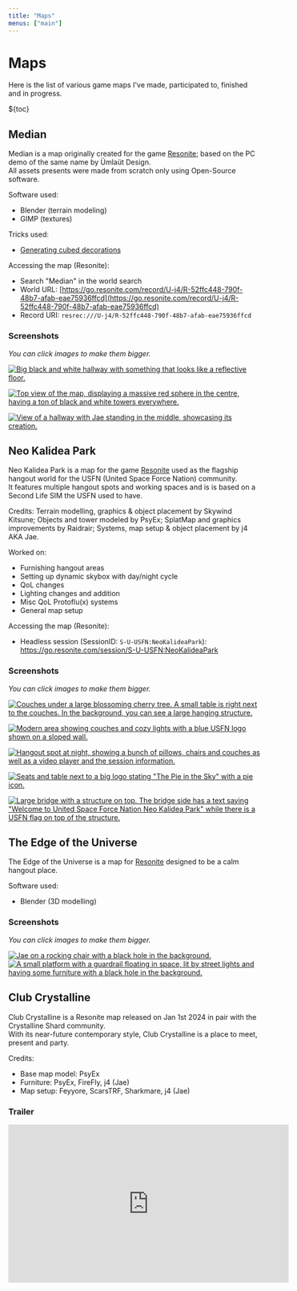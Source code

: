 ```yaml
---
title: "Maps"
menus: ["main"]
---
```


# Maps

Here is the list of various game maps I've made, participated to, finished and in progress.

${toc}

## Median

Median is a map originally created for the game [Resonite](https://resonite.com); based on the PC demo of the same name by Ümlaüt Design.  
All assets presents were made from scratch only using Open-Source software.

Software used:

- Blender (terrain modeling)
- GIMP (textures)

Tricks used:

- [Generating cubed decorations](https://777.tf/wiki/documentation/blender#generating-cubed-decorations)

Accessing the map (Resonite):

- Search "Median" in the world search
- World URL: [https://go.resonite.com/record/U-j4/R-52ffc448-790f-48b7-afab-eae75936ffcd](https://go.resonite.com/record/U-j4/R-52ffc448-790f-48b7-afab-eae75936ffcd)
- Record URI: `resrec:///U-j4/R-52ffc448-790f-48b7-afab-eae75936ffcd`

### Screenshots

_You can click images to make them bigger._

[![Big black and white hallway with something that looks like a reflective floor.](https://sharex.777.tf/ShareX/2023/08/2023-08-24%2019.00.33.avif)](https://sharex.777.tf/ShareX/2023/08/2023-08-24%2019.00.33.avif)

[![Top view of the map, displaying a massive red sphere in the centre, having a ton of black and white towers everywhere.](https://sharex.777.tf/ShareX/2023/08/2023-08-24%2019.06.59.avif)](https://sharex.777.tf/ShareX/2023/08/2023-08-24%2019.06.59.avif)

[![View of a hallway with Jae standing in the middle, showcasing its creation.](https://sharex.777.tf/ShareX/2023/08/2023-08-24%2019.02.15.avif)](https://sharex.777.tf/ShareX/2023/08/2023-08-24%2019.02.15.avif)

## Neo Kalidea Park

Neo Kalidea Park is a map for the game [Resonite](https://resonite.com) used as the flagship hangout world for the USFN (United Space Force Nation) community.  
It features multiple hangout spots and working spaces and is is based on a Second Life SIM the USFN used to have.

Credits: Terrain modelling, graphics & object placement by Skywind Kitsune; Objects and tower modeled by PsyEx; SplatMap and graphics improvements by Raidrair; Systems, map setup & object placement by j4 AKA Jae.

Worked on:

- Furnishing hangout areas
- Setting up dynamic skybox with day/night cycle
- QoL changes
- Lighting changes and addition
- Misc QoL Protoflu(x) systems
- General map setup

Accessing the map (Resonite):

- Headless session (SessionID: `S-U-USFN:NeoKalideaPark`): https://go.resonite.com/session/S-U-USFN:NeoKalideaPark

### Screenshots

_You can click images to make them bigger._

[![Couches under a large blossoming cherry tree. A small table is right next to the couches. In the background, you can see a large hanging structure.](https://sharex.777.tf/ShareX/2023/10/2023-10-16-10.01.05.avif)](https://sharex.777.tf/ShareX/2023/10/2023-10-16-10.01.05.avif)

[![Modern area showing couches and cozy lights with a blue USFN logo shown on a sloped wall.](https://sharex.777.tf/ShareX/2023/10/2023-10-16-10.03.44.avif)](https://sharex.777.tf/ShareX/2023/10/2023-10-16-10.03.44.avif)

[![Hangout spot at night, showing a bunch of pillows, chairs and couches as well as a video player and the session information.](https://sharex.777.tf/ShareX/2023/10/2023-10-16-10.07.14.avif)](https://sharex.777.tf/ShareX/2023/10/2023-10-16-10.07.14.avif)

[![Seats and table next to a big logo stating "The Pie in the Sky" with a pie icon.](https://sharex.777.tf/ShareX/2023/10/2023-10-16-10.09.34.avif)](https://sharex.777.tf/ShareX/2023/10/2023-10-16-10.09.34.avif)

[![Large bridge with a structure on top. The bridge side has a text saying "Welcome to United Space Force Nation Neo Kalidea Park" while there is a USFN flag on top of the structure.](https://sharex.777.tf/ShareX/2023/10/2023-10-16-10.12.36.avif)](https://sharex.777.tf/ShareX/2023/10/2023-10-16-10.12.36.avif)

## The Edge of the Universe

The Edge of the Universe is a map for [Resonite](https://resonite.com) designed to be a calm hangout place.

Software used:

- Blender (3D modelling)

### Screenshots

_You can click images to make them bigger._

[![Jae on a rocking chair with a black hole in the background.](https://i.j4.lc/ShareX/2023/11/2023-11-01-02.00.30.avif)](https://i.j4.lc/ShareX/2023/11/2023-11-01-02.00.30.avif)
[![A small platform with a guardrail floating in space, lit by street lights and having some furniture with a black hole in the background.](https://i.j4.lc/ShareX/2023/11/2023-11-01-02.02.40.avif)](https://i.j4.lc/ShareX/2023/11/2023-11-01-02.02.40.avif)

## Club Crystalline

Club Crystalline is a Resonite map released on Jan 1st 2024 in pair with the Crystalline Shard community.  
With its near-future contemporary style, Club Crystalline is a place to meet, present and party.

Credits:

- Base map model: PsyEx
- Furniture: PsyEx, FireFly, j4 (Jae)
- Map setup: Feyyore, ScarsTRF, Sharkmare, j4 (Jae)

### Trailer

<iframe title="Club Crystalline - Trailer (2024)" width="560" height="315" src="https://v.j4.lc/videos/embed/f7788482-90ee-42f3-b23e-a63507afbc96" frameborder="0" allowfullscreen="" sandbox="allow-same-origin allow-scripts allow-popups"></iframe>
